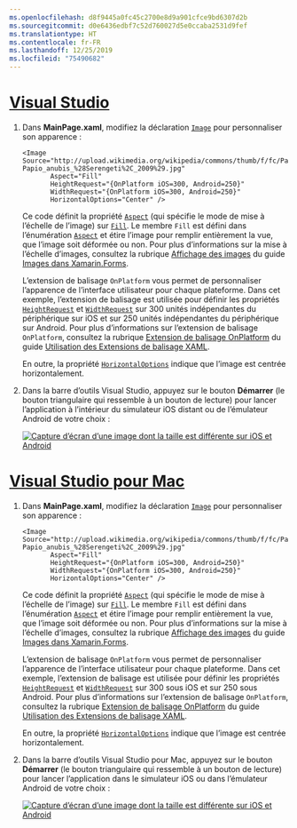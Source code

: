 ```yaml
---
ms.openlocfilehash: d8f9445a0fc45c2700e8d9a901cfce9bd6307d2b
ms.sourcegitcommit: d0e6436edbf7c52d760027d5e0ccaba2531d9fef
ms.translationtype: HT
ms.contentlocale: fr-FR
ms.lasthandoff: 12/25/2019
ms.locfileid: "75490682"
---
```

# <a name="visual-studiotabvswin"></a>[Visual Studio](#tab/vswin)

1. Dans **MainPage.xaml**, modifiez la déclaration [`Image`](xref:Xamarin.Forms.Image) pour personnaliser son apparence :

    ```xaml
    <Image Source="http://upload.wikimedia.org/wikipedia/commons/thumb/f/fc/Papio_anubis_%28Serengeti%2C_2009%29.jpg/200px-Papio_anubis_%28Serengeti%2C_2009%29.jpg"
           Aspect="Fill"
           HeightRequest="{OnPlatform iOS=300, Android=250}"
           WidthRequest="{OnPlatform iOS=300, Android=250}"
           HorizontalOptions="Center" />
    ```

    Ce code définit la propriété [`Aspect`](xref:Xamarin.Forms.Image.Aspect) (qui spécifie le mode de mise à l’échelle de l’image) sur [`Fill`](xref:Xamarin.Forms.Aspect.Fill). Le membre `Fill` est défini dans l’énumération [`Aspect`](xref:Xamarin.Forms.Aspect) et étire l’image pour remplir entièrement la vue, que l’image soit déformée ou non. Pour plus d’informations sur la mise à l’échelle d’images, consultez la rubrique [Affichage des images](~/xamarin-forms/user-interface/images.md#display-images) du guide [Images dans Xamarin.Forms](~/xamarin-forms/user-interface/images.md).

    L’extension de balisage `OnPlatform` vous permet de personnaliser l’apparence de l’interface utilisateur pour chaque plateforme. Dans cet exemple, l’extension de balisage est utilisée pour définir les propriétés [`HeightRequest`](xref:Xamarin.Forms.VisualElement.HeightRequest) et [`WidthRequest`](xref:Xamarin.Forms.VisualElement.WidthRequest) sur 300 unités indépendantes du périphérique sur iOS et sur 250 unités indépendantes du périphérique sur Android. Pour plus d’informations sur l’extension de balisage `OnPlatform`, consultez la rubrique [Extension de balisage OnPlatform](~/xamarin-forms/xaml/markup-extensions/consuming.md#onplatform) du guide [Utilisation des Extensions de balisage XAML](~/xamarin-forms/xaml/markup-extensions/consuming.md).

    En outre, la propriété [`HorizontalOptions`](xref:Xamarin.Forms.View.HorizontalOptions) indique que l’image est centrée horizontalement.

1. Dans la barre d’outils Visual Studio, appuyez sur le bouton **Démarrer** (le bouton triangulaire qui ressemble à un bouton de lecture) pour lancer l’application à l’intérieur du simulateur iOS distant ou de l’émulateur Android de votre choix :

    [![Capture d’écran d’une image dont la taille est différente sur iOS et Android](../images/customize-appearance.png "Image dimensionnée en fonction de la plateforme")](../images/customize-appearance-large.png#lightbox "Image dimensionnée en fonction de la plateforme")

# <a name="visual-studio-for-mactabvsmac"></a>[Visual Studio pour Mac](#tab/vsmac)

1. Dans **MainPage.xaml**, modifiez la déclaration [`Image`](xref:Xamarin.Forms.Image) pour personnaliser son apparence :

    ```xaml
    <Image Source="http://upload.wikimedia.org/wikipedia/commons/thumb/f/fc/Papio_anubis_%28Serengeti%2C_2009%29.jpg/200px-Papio_anubis_%28Serengeti%2C_2009%29.jpg"
           Aspect="Fill"
           HeightRequest="{OnPlatform iOS=300, Android=250}"
           WidthRequest="{OnPlatform iOS=300, Android=250}"
           HorizontalOptions="Center" />
    ```

    Ce code définit la propriété [`Aspect`](xref:Xamarin.Forms.Image.Aspect) (qui spécifie le mode de mise à l’échelle de l’image) sur [`Fill`](xref:Xamarin.Forms.Aspect.Fill). Le membre `Fill` est défini dans l’énumération [`Aspect`](xref:Xamarin.Forms.Aspect) et étire l’image pour remplir entièrement la vue, que l’image soit déformée ou non. Pour plus d’informations sur la mise à l’échelle d’images, consultez la rubrique [Affichage des images](~/xamarin-forms/user-interface/images.md#display-images) du guide [Images dans Xamarin.Forms](~/xamarin-forms/user-interface/images.md).

    L’extension de balisage `OnPlatform` vous permet de personnaliser l’apparence de l’interface utilisateur pour chaque plateforme. Dans cet exemple, l’extension de balisage est utilisée pour définir les propriétés [`HeightRequest`](xref:Xamarin.Forms.VisualElement.HeightRequest) et [`WidthRequest`](xref:Xamarin.Forms.VisualElement.WidthRequest) sur 300 sous iOS et sur 250 sous Android. Pour plus d’informations sur l’extension de balisage `OnPlatform`, consultez la rubrique [Extension de balisage OnPlatform](~/xamarin-forms/xaml/markup-extensions/consuming.md#onplatform) du guide [Utilisation des Extensions de balisage XAML](~/xamarin-forms/xaml/markup-extensions/consuming.md).

    En outre, la propriété [`HorizontalOptions`](xref:Xamarin.Forms.View.HorizontalOptions) indique que l’image est centrée horizontalement.

1. Dans la barre d’outils Visual Studio pour Mac, appuyez sur le bouton **Démarrer** (le bouton triangulaire qui ressemble à un bouton de lecture) pour lancer l’application dans le simulateur iOS ou dans l’émulateur Android de votre choix :

    [![Capture d’écran d’une image dont la taille est différente sur iOS et Android](../images/customize-appearance.png "Image dimensionnée en fonction de la plateforme")](../images/customize-appearance-large.png#lightbox "Image dimensionnée en fonction de la plateforme")
